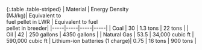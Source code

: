 {:.table .table-striped}
| Material | Energy Density<br/> (MJ/kg)| Equivalent to<br/> fuel pellet in LWR | Equivalent to fuel<br/> pellet in breeder|
|-----|-----|-----|-----|
| Coal | 30 | 1.3 tons | 22 tons |
| Oil | 42 | 250 gallons | 4350 gallons |
| Natural Gas | 53.5 | 34,000 cubic ft | 590,000 cubic ft
| Lithium-ion batteries (1 charge)| 0.75 | 16 tons | 900 tons |
